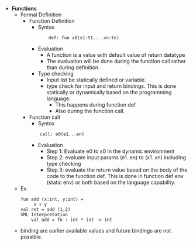 
- **Functions**
    - Formal Definition
        - Function Definition
            - Syntax
                ```
                    def: fun x0(x1:t1....xn:tn)
                ```
            - Evaluation
                - A function is a value with default value of return datatype
                - The evaluation will be done during the function call rather than during definition.
            - Type checking
                - Input list be statically defined or variable.
                - type check for input and return bindings. This is done statically or dynamically based on the programming language. 
                    - This happens during function def
                    - Also during the function call.
        - Function call
            - Syntax
            ```
                call: e0(e1...en)
            ```
            - Evaluation
                - Step 1: Evaluate e0 to x0 in the dynamic environment
                - Step 2: evaluate input params (e1..en) to (x1..xn) including type checking
                - Step 3: evaluate the return value based on the body of the code to the function def. This is done in function def env (static env) or both based on the language capability.
    - Ex.
        ```
        fun add (x:int, y:int) = 
             x + y
        val ret = add (1,2)
        SML Interpretation
            val add = fn : int * int -> int
        ```
    - binding are earlier available values and future bindings are not possible.